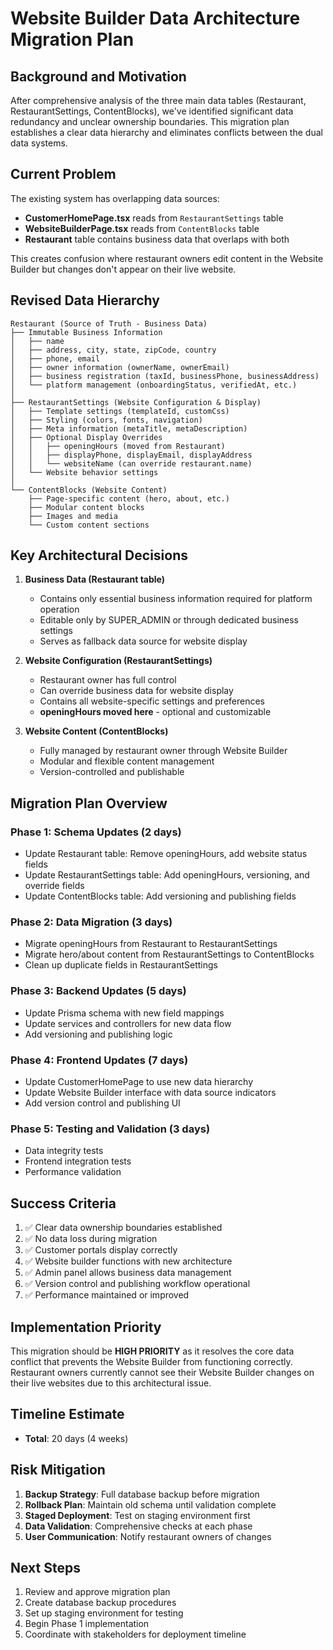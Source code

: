 # Website Builder Data Architecture Migration Plan

## Background and Motivation

After comprehensive analysis of the three main data tables (Restaurant, RestaurantSettings, ContentBlocks), we've identified significant data redundancy and unclear ownership boundaries. This migration plan establishes a clear data hierarchy and eliminates conflicts between the dual data systems.

## Current Problem

The existing system has overlapping data sources:
- **CustomerHomePage.tsx** reads from `RestaurantSettings` table
- **WebsiteBuilderPage.tsx** reads from `ContentBlocks` table  
- **Restaurant** table contains business data that overlaps with both

This creates confusion where restaurant owners edit content in the Website Builder but changes don't appear on their live website.

## Revised Data Hierarchy

```
Restaurant (Source of Truth - Business Data)
├── Immutable Business Information
│   ├── name
│   ├── address, city, state, zipCode, country
│   ├── phone, email
│   ├── owner information (ownerName, ownerEmail)
│   ├── business registration (taxId, businessPhone, businessAddress)
│   └── platform management (onboardingStatus, verifiedAt, etc.)
│
├── RestaurantSettings (Website Configuration & Display)
│   ├── Template settings (templateId, customCss)
│   ├── Styling (colors, fonts, navigation)
│   ├── Meta information (metaTitle, metaDescription)
│   ├── Optional Display Overrides
│   │   ├── openingHours (moved from Restaurant)
│   │   ├── displayPhone, displayEmail, displayAddress
│   │   └── websiteName (can override restaurant.name)
│   └── Website behavior settings
│
└── ContentBlocks (Website Content)
    ├── Page-specific content (hero, about, etc.)
    ├── Modular content blocks
    ├── Images and media
    └── Custom content sections
```

## Key Architectural Decisions

1. **Business Data (Restaurant table)**
   - Contains only essential business information required for platform operation
   - Editable only by SUPER_ADMIN or through dedicated business settings
   - Serves as fallback data source for website display

2. **Website Configuration (RestaurantSettings)**
   - Restaurant owner has full control
   - Can override business data for website display
   - Contains all website-specific settings and preferences
   - **openingHours moved here** - optional and customizable

3. **Website Content (ContentBlocks)**
   - Fully managed by restaurant owner through Website Builder
   - Modular and flexible content management
   - Version-controlled and publishable

## Migration Plan Overview

### Phase 1: Schema Updates (2 days)
- Update Restaurant table: Remove openingHours, add website status fields
- Update RestaurantSettings table: Add openingHours, versioning, and override fields
- Update ContentBlocks table: Add versioning and publishing fields

### Phase 2: Data Migration (3 days)
- Migrate openingHours from Restaurant to RestaurantSettings
- Migrate hero/about content from RestaurantSettings to ContentBlocks
- Clean up duplicate fields in RestaurantSettings

### Phase 3: Backend Updates (5 days)
- Update Prisma schema with new field mappings
- Update services and controllers for new data flow
- Add versioning and publishing logic

### Phase 4: Frontend Updates (7 days)
- Update CustomerHomePage to use new data hierarchy
- Update Website Builder interface with data source indicators
- Add version control and publishing UI

### Phase 5: Testing and Validation (3 days)
- Data integrity tests
- Frontend integration tests
- Performance validation

## Success Criteria
1. ✅ Clear data ownership boundaries established
2. ✅ No data loss during migration
3. ✅ Customer portals display correctly
4. ✅ Website builder functions with new architecture
5. ✅ Admin panel allows business data management
6. ✅ Version control and publishing workflow operational
7. ✅ Performance maintained or improved

## Implementation Priority
This migration should be **HIGH PRIORITY** as it resolves the core data conflict that prevents the Website Builder from functioning correctly. Restaurant owners currently cannot see their Website Builder changes on their live websites due to this architectural issue.

## Timeline Estimate
- **Total**: 20 days (4 weeks)

## Risk Mitigation
1. **Backup Strategy**: Full database backup before migration
2. **Rollback Plan**: Maintain old schema until validation complete
3. **Staged Deployment**: Test on staging environment first
4. **Data Validation**: Comprehensive checks at each phase
5. **User Communication**: Notify restaurant owners of changes

## Next Steps
1. Review and approve migration plan
2. Create database backup procedures
3. Set up staging environment for testing
4. Begin Phase 1 implementation
5. Coordinate with stakeholders for deployment timeline
